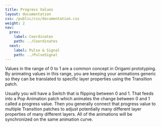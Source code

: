 ```yaml
---
title: Progress Values
layout: documentation
css: /public/css/documentation.css
weight: 2
nav:
  prev:
    label: Coordinates
    path: ../Coordinates
  next:
    label: Pulse & Signal
    path: ../PulseSignal
---
```


Values in the range of 0 to 1 are a common concept in Origami prototyping. By animating values in this range, you are keeping your animations generic so they can be translated to specific layer properties using the Transition patch.

Usually you will have a Switch that is flipping between 0 and 1. That feeds into a Pop Animation patch which animates the change between 0 and 1 called a progress value. Then you generally connect that progress value to multiple Transition patches to adjust potentially many different layer properties of many different layers. All of the animations will be synchronized on the same animation curve.